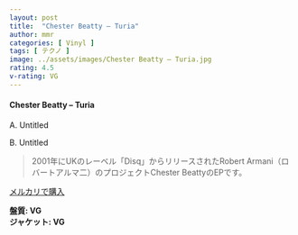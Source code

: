 ```yaml
---
layout: post
title:  "Chester Beatty – Turia"
author: mmr
categories: [ Vinyl ]
tags: [ テクノ ]
image: ../assets/images/Chester Beatty – Turia.jpg
rating: 4.5
v-rating: VG
---
```


#### Chester Beatty – Turia

A. Untitled

B. Untitled

> 2001年にUKのレーベル「Disq」からリリースされたRobert Armani（ロバートアルマ二）のプロジェクトChester BeattyのEPです。


[メルカリで購入](https://jp.mercari.com/item/m92597172261)

<div class="mt-4 mb-4 d-flex align-items-center">
<strong class="mr-1">盤質: VG</strong>
</div>
<div class="mt-4 mb-4 d-flex align-items-center">
<strong class="mr-1">ジャケット: VG</strong>
</div>
